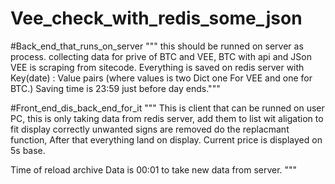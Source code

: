 # Vee_check_with_redis_some_json

#Back_end_that_runs_on_server
""" this should be runned on server as process.
collecting data for prive of BTC and VEE,
BTC with api and JSon
VEE is scraping from sitecode.
Everything is saved on redis server with Key(date) : Value pairs (where values is two Dict one For VEE and one for BTC.)
Saving time is 23:59 just before day ends."""


#Front_end_dis_back_end_for_it
"""
This is client that can be runned on user PC, this is only taking data from redis server,
add them to list wit aligation to fit display correctly
unwanted signs are removed do the replacmant function, After that everything land on display.
Current price is displayed on 5s base.

Time of reload archive Data is 00:01 to take new data from server.
"""
